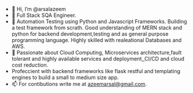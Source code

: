 - 👋 Hi, I’m @arsalazeem
- 👀 Full Stack SQA Engineer.
- 🌱 Automation Testing using Python and Javascript Frameworks. Building a test framework from scrath. Good understanding of MERN stack and python for backend development,testing and as general purpose programming language. Highly skilled with realeational Databases and AWS.
- 🌱 Passionate about Cloud Computing, Microservices architecture,fault tolerant and highly available services and deployment,,CI/CD and cloud cost reduction.
- Profeccient with backend frameworks like flask restful and templating engines to build a small to medium size app.
- 📫 For contibutions write me at azeemarsal@gmail.com.
<!---
arsalazeem/arsalazeem is a ✨ special ✨ repository because its `README.md` (this file) appears on your GitHub profile.
You can click the Preview link to take a look at your changes.
--->
